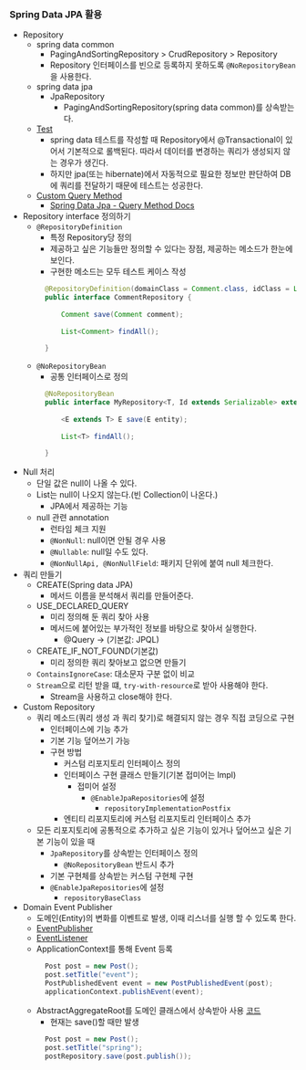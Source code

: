 ### Spring Data JPA 활용

- Repository
    - spring data common
        - PagingAndSortingRepository > CrudRepository > Repository
        - Repository 인터페이스를 빈으로 등록하지 못하도록 `@NoRepositoryBean`을 사용한다.
    - spring data jpa
        - JpaRepository
            - PagingAndSortingRepository(spring data common)를 상속받는다.
    - [Test](jpa-spring-data/src/test/java/me/whiteship/jpaspringdata/PostRepositoryTest.java)
        - spring data 테스트를 작성할 때 Repository에서 @Transactional이 있어서 기본적으로 롤백된다. 따라서 데이터를 변경하는 쿼리가 생성되지 않는 경우가 생긴다.
        - 하지만 jpa(또는 hibernate)에서 자동적으로 필요한 정보만 판단하여 DB에 쿼리를 전달하기 때문에 테스트는 성공한다.
    - [Custom Query Method](jpa-spring-data/src/main/java/me/whiteship/jpaspringdata/PostRepository.java)
        - [Spring Data Jpa - Query Method Docs](https://docs.spring.io/spring-data/jpa/docs/current/reference/html/#jpa.query-methods)
- Repository interface 정의하기
    - `@RepositoryDefinition`
        - 특정 Repository당 정의
        - 제공하고 싶은 기능들만 정의할 수 있다는 장점, 제공하는 메소드가 한눈에 보인다.
        - 구현한 메소드는 모두 테스트 케이스 작성
        ```java
          @RepositoryDefinition(domainClass = Comment.class, idClass = Long.class)
          public interface CommentRepository {
          
              Comment save(Comment comment);
          
              List<Comment> findAll();
          
          }
        ```
    - `@NoRepositoryBean`
        - 공통 인터페이스로 정의
        ```java
          @NoRepositoryBean
          public interface MyRepository<T, Id extends Serializable> extends Repository<T, Id> {
          
              <E extends T> E save(E entity);
          
              List<T> findAll();
          
          }
        ```
- Null 처리
    - 단일 값은 null이 나올 수 있다.
    - List는 null이 나오지 않는다.(빈 Collection이 나온다.)
        - JPA에서 제공하는 기능
    - null 관련 annotation
        - 런타임 체크 지원
        - `@NonNull`: null이면 안될 경우 사용
        - `@Nullable`: null일 수도 있다.
        - `@NonNullApi, @NonNullField`: 패키지 단위에 붙여 null 체크한다.
- 쿼리 만들기
    - CREATE(Spring data JPA)
        - 메서드 이름을 분석해서 쿼리를 만들어준다.
    - USE_DECLARED_QUERY
        - 미리 정의해 둔 쿼리 찾아 사용
        - 메서드에 붙어있는 부가적인 정보를 바탕으로 찾아서 실행한다.
            - @Query -> (기본값: JPQL)
    - CREATE_IF_NOT_FOUND(기본값)
        - 미리 정의한 쿼리 찾아보고 없으면 만들기
    - `ContainsIgnoreCase`: 대소문자 구분 없이 비교
    - `Stream`으로 리턴 받을 떄, `try-with-resource`로 받아 사용해야 한다.
        - Stream을 사용하고 close해야 한다.
- Custom Repository
    - 쿼리 메소드(쿼리 생성 과 쿼리 찾기)로 해결되지 않는 경우 직접 코딩으로 구현
        - 인터페이스에 기능 추가
        - 기본 기능 덮어쓰기 가능
        - 구현 방법
            - 커스텀 리포지토리 인터페이스 정의
            - 인터페이스 구현 클래스 만들기(기본 접미어는 Impl)
                - 접미어 설정
                    - `@EnableJpaRepositories`에 설정
                        - `repositoryImplementationPostfix`
            - 엔티티 리포지토리에 커스텀 리포지토리 인터페이스 추가
    - 모든 리포지토리에 공통적으로 추가하고 싶은 기능이 있거나 덮어쓰고 싶은 기본 기능이 있을 때
        - `JpaRepository`를 상속받는 인터페이스 정의
            - `@NoRepositoryBean` 반드시 추가
        - 기본 구현체를 상속받는 커스텀 구현체 구현
        - `@EnableJpaRepositories`에 설정
            - `repositoryBaseClass`
- Domain Event Publisher
    - 도메인(Entity)의 변화를 이벤트로 발생, 이때 리스너를 실행 할 수 있도록 한다.
    - [EventPublisher](./jpa-second-application/src/main/java/me/whiteship/jpasecondapplication/post/PostPublishedEvent.java)
    - [EventListener](./jpa-second-application/src/main/java/me/whiteship/jpasecondapplication/post/PostListener.java)
    - ApplicationContext를 통해 Event 등록
        ```java
          Post post = new Post();
          post.setTitle("event");
          PostPublishedEvent event = new PostPublishedEvent(post);
          applicationContext.publishEvent(event);
        ```
    - AbstractAggregateRoot를 도메인 클래스에서 상속받아 사용 [코드](./jpa-second-application/src/main/java/me/whiteship/jpasecondapplication/post/Post.java)
        - 현재는 save()할 때만 발생
        ```java
          Post post = new Post();
          post.setTitle("spring");
          postRepository.save(post.publish());
        ```
    